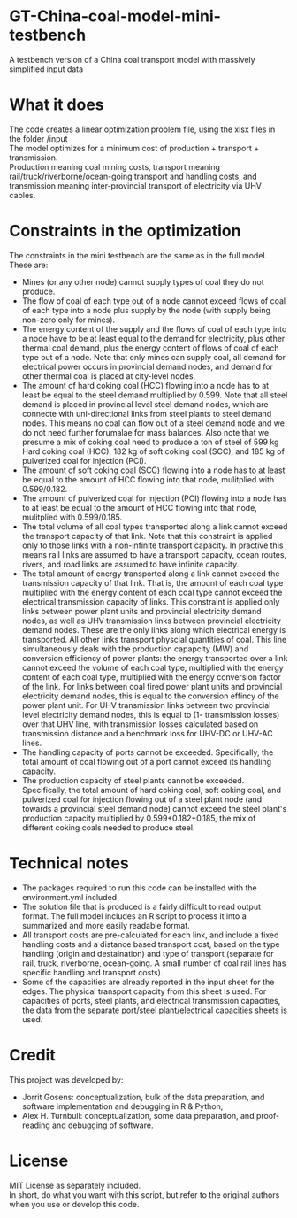 # GT-China-coal-model-mini-testbench
A testbench version of a China coal transport model with massively simplified input data

# What it does
The code creates a linear optimization problem file, using the xlsx files in the folder /input  
The model optimizes for a minimum cost of production + transport + transmission.  
Production meaning coal mining costs, transport meaning rail/truck/riverborne/ocean-going transport and handling costs, and transmission meaning inter-provincial transport of electricity via UHV cables.

# Constraints in the optimization
The constraints in the mini testbench are the same as in the full model. These are:
- Mines (or any other node) cannot supply types of coal they do not produce.
- The flow of coal of each type out of a node cannot exceed flows of coal of each type into a node plus supply by the node (with supply being non-zero only for mines).
- The energy content of the supply and the flows of coal of each type into a node have to be at least equal to the demand for electricity, plus other thermal coal demand, plus the energy content of flows of coal of each type out of a node. Note that only mines can supply coal, all demand for electrical power occurs in provincial demand nodes, and demand for other thermal coal is placed at city-level nodes.
- The amount of hard coking coal (HCC) flowing into a node has to at least be equal to the steel demand multiplied by 0.599. Note that all steel demand is placed in provincial level steel demand nodes, which are connecte with uni-directional links from steel plants to steel demand nodes. This means no coal can flow out of a steel demand node and we do not need further forumalae for mass balances. Also note that we presume a mix of coking coal need to produce a ton of steel of 599 kg Hard coking coal (HCC), 182 kg of soft coking coal (SCC), and 185 kg of pulverized coal for injection (PCI).
- The amount of soft coking coal (SCC) flowing into a node has to at least be equal to the amount of HCC flowing into that node, mulitplied with 0.599/0.182.
- The amount of pulverized coal for injection (PCI) flowing into a node has to at least be equal to the amount of HCC flowing into that node, mulitplied with 0.599/0.185.
- The total volume of all coal types transported along a link cannot exceed the transport capacity of that link. Note that this constraint is applied only to those links with a non-infinite transport capacity. In practive this means rail links are assumed to have a transport capacity, ocean routes, rivers, and road links are assumed to have infinite capacity.
- The total amount of energy transported along a link cannot exceed the transmission capacity of that link. That is, the amount of each coal type multiplied with the energy content of each coal type cannot exceed the electrical transmission capacity of links. This constraint is applied only links between power plant units and provincial electricity demand nodes, as well as UHV transmission links between provincial electricity demand nodes. These are the only links along which electrical energy is transported. All other links transport physcial quantities of coal. This line simultaneously deals with the production capapcity (MW) and conversion efficiency of power plants: the energy transported over a link cannot exceed the volume of each coal type, multiplied with the energy content of each coal type, multiplied with the energy conversion factor of the link. For links between coal fired power plant units and provincial electricity demand nodes, this is equal to the conversion effincy of the power plant unit. For UHV transmission links between two provincial level electricity demand nodes, this is equal to (1- transmission losses) over that UHV line, with transmission losses calculated based on transmission distance and a benchmark loss for UHV-DC or UHV-AC lines.
- The handling capacity of ports cannot be exceeded. Specifically, the total amount of coal flowing out of a port cannot exceed its handling capacity.
- The production capacity of steel plants cannot be exceeded. Specifically, the total amount of hard coking coal, soft coking coal, and pulverized coal for injection flowing out of a steel plant node (and towards a provincial steel demand node) cannot exceed the steel plant's production capacity multiplied by 0.599+0.182+0.185, the mix of different coking coals needed to produce steel.

# Technical notes
- The packages required to run this code can be installed with the environment.yml included
- The solution file that is produced is a fairly difficult to read output format. The full model includes an R script to process it into a summarized and more easily readable format.
- All transport costs are pre-calculated for each link, and include a fixed handling costs and a distance based transport cost, based on the type handling (origin and destaination) and type of transport (separate for rail, truck, riverborne, ocean-going. A small number of coal rail lines has specific handling and transport costs).
- Some of the capacities are already reported in the input sheet for the edges. The physical transport capacity from this sheet is used. For capacities of ports, steel plants, and electrical transmission capacities, the data from the separate port/steel plant/electrical capacities sheets is used.

# Credit
This project was developed by:
- Jorrit Gosens: conceptualization, bulk of the data preparation, and software implementation and debugging in R & Python;
- Alex H. Turnbull: conceptualization, some data preparation, and proof-reading and debugging of software.

# License
MIT License as separately included.  
In short, do what you want with this script, but refer to the original authors when you use or develop this code.
